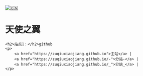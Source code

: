 <!DOCTYPE html>
<html>
<head>
    <meta charset="UTF-8"> <!-- 设置网页字符编码为UTF-8 -->
    <meta name="viewport" content="width=device-width, initial-scale=1.0"> <!-- 响应式设计：确保网页在不同设备上自适应 -->
    <title>勝利的凱歌</title> <!-- 网页的标题 -->
    <link rel="stylesheet" href="styles.css"> <!-- 引入外部CSS文件 -->

<!--在<head>后加入如下代码（设置页面过期）-->
<meta http-equiv="cache-control" content="no-cache, no-store, must-revalidate">
<meta http-equiv="pragma" content="no-cache">
<meta http-equiv="expires" content="0">
<!--在</head>前加入如上代码（设置页面过期）-->

<!--在<head>后加入如下代码（使用window.location.replace()替换了history.go(-1)）-->
<SCRIPT language=JavaScript>
function password() {
    var maxAttempts = 3; // 最大尝试次数
    var correctPasswords = ["逢考必過","𰻝", "𰻞"]; // 支持多个密码
    var attempts = 0; // 当前尝试次数

    while (attempts < maxAttempts) {
        var pass1 = prompt('㊗️您考試💯。請輸入：逢考必過', '逢考必過');
        if (!pass1) { // 如果用户取消输入
            alert('您取消了操作，页面将返回上一页');
            window.location.replace("https://sdic.pages.dev"); // 替换为上一页的地址
            return; // 提前退出函数
        }
        if (correctPasswords.includes(pass1)) { // 检查密码是否在数组中
            alert('密码正确！');
            return "密码验证通过"; // 返回一个明确的值
        } else {
            attempts++;
            alert('密码错误！您还有 ' + (maxAttempts - attempts) + ' 次机会');
        }
    }
    alert('您已用完所有尝试机会，页面将返回上一页');
    window.location.replace("https://sdic.pages.dev"); // 替换为上一页的地址
    return "密码验证失败"; // 返回一个明确的值
}

// 调用函数，但不直接写入文档
password();
</SCRIPT>
<!--在</head>前加入如上代码（使用window.location.replace()替换了history.go(-1)）-->

</head>
<body>
    <div class="header"> <!-- 页面头部 -->
		<a href="https://zuqiuxiaojiang.github.io" target="_blank">
			<img src="https://s21.ax1x.com/2025/04/15/pEWH3WD.png" alt="🇨🇳"> <!-- 显示Logo -->
		</a>
        <h1>天使之翼</h1> <!-- 页面主标题 -->
    </div>

	<h2>站点🚏：</h2>github
	<p>
		<a href="https://zuqiuxiaojiang.github.io">主站</a> |
		<a href="https://zuqiuxiaojiang.github.io/-">分站-</a> |
		<a href="https://zuqiuxiaojiang.github.io/_">分站_</a> |
	</p>

</body>
</html>
